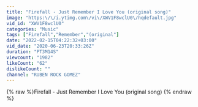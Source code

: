 ```yaml
---
title: "Firefall - Just Remember I Love You (original song)"
image: "https:\/\/i.ytimg.com\/vi\/XWV1F8wclU0\/hqdefault.jpg"
vid_id: "XWV1F8wclU0"
categories: "Music"
tags: ["Firefall","Remember","(original"]
date: "2022-02-15T04:22:32+03:00"
vid_date: "2020-06-23T20:33:26Z"
duration: "PT3M14S"
viewcount: "1982"
likeCount: "62"
dislikeCount: ""
channel: "RUBEN ROCK GOMEZ"
---
```

{% raw %}Firefall - Just Remember I Love You (original song) {% endraw %}
